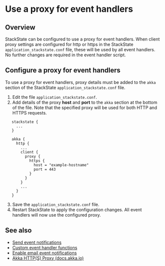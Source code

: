 # Use a proxy for event handlers

## Overview

StackState can be configured to use a proxy for event handlers. When client proxy settings are configured for http or https in the StackState `application_stackstate.conf` file, these will be used by all event handlers. No further changes are required in the event handler script.

## Configure a proxy for event handlers

To use a proxy for event handlers, proxy details must be added to the `akka` section of the StackState `application_stackstate.conf` file.

1. Edit the file `application_stackstate.conf`.
2. Add details of the proxy **host** and **port** to the `akka` section at the bottom of the file. Note that the specified proxy will be used for both HTTP and HTTPS requests.
```
   stackstate {
     ...
   }

   akka {
     http {
       ...
       client {
         proxy {
           https {
             host = "example-hostname"
             port = 443
           }
         } 
       }
       ...
     }
   }
```
3. Save the `application_stackstate.conf` file.
4. Restart StackState to apply the configuration changes. All event handlers will now use the configured proxy.


## See also

- [Send event notifications](/use/health-state-and-event-notifications/send-event-notifications.md)
- [Custom event handler functions](/develop/developer-guides/custom-functions/event-handler-functions.md)
- [Enable email event notifications](/configure/topology/configure-email-event-notifications.md)
- [Akka HTTP\(S\) Proxy \(docs.akka.io\)](https://doc.akka.io/docs/akka-http/current/client-side/client-transport.html#http-s-proxy)